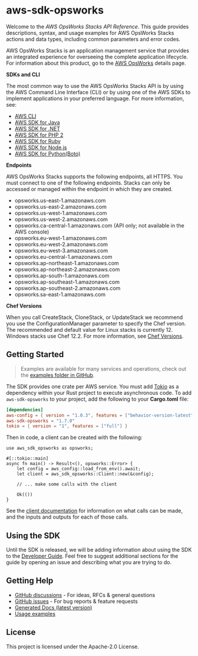 # aws-sdk-opsworks

Welcome to the _AWS OpsWorks Stacks API Reference_. This guide provides descriptions, syntax, and usage examples for AWS OpsWorks Stacks actions and data types, including common parameters and error codes.

AWS OpsWorks Stacks is an application management service that provides an integrated experience for overseeing the complete application lifecycle. For information about this product, go to the [AWS OpsWorks](http://aws.amazon.com/opsworks/) details page.

__SDKs and CLI__

The most common way to use the AWS OpsWorks Stacks API is by using the AWS Command Line Interface (CLI) or by using one of the AWS SDKs to implement applications in your preferred language. For more information, see:
  - [AWS CLI](https://docs.aws.amazon.com/cli/latest/userguide/cli-chap-welcome.html)
  - [AWS SDK for Java](https://docs.aws.amazon.com/AWSJavaSDK/latest/javadoc/com/amazonaws/services/opsworks/AWSOpsWorksClient.html)
  - [AWS SDK for .NET](https://docs.aws.amazon.com/sdkfornet/latest/apidocs/html/N_Amazon_OpsWorks.htm)
  - [AWS SDK for PHP 2](https://docs.aws.amazon.com/aws-sdk-php-2/latest/class-Aws.OpsWorks.OpsWorksClient.html)
  - [AWS SDK for Ruby](http://docs.aws.amazon.com/sdkforruby/api/)
  - [AWS SDK for Node.js](http://aws.amazon.com/documentation/sdkforjavascript/)
  - [AWS SDK for Python(Boto)](http://docs.pythonboto.org/en/latest/ref/opsworks.html)

__Endpoints__

AWS OpsWorks Stacks supports the following endpoints, all HTTPS. You must connect to one of the following endpoints. Stacks can only be accessed or managed within the endpoint in which they are created.
  - opsworks.us-east-1.amazonaws.com
  - opsworks.us-east-2.amazonaws.com
  - opsworks.us-west-1.amazonaws.com
  - opsworks.us-west-2.amazonaws.com
  - opsworks.ca-central-1.amazonaws.com (API only; not available in the AWS console)
  - opsworks.eu-west-1.amazonaws.com
  - opsworks.eu-west-2.amazonaws.com
  - opsworks.eu-west-3.amazonaws.com
  - opsworks.eu-central-1.amazonaws.com
  - opsworks.ap-northeast-1.amazonaws.com
  - opsworks.ap-northeast-2.amazonaws.com
  - opsworks.ap-south-1.amazonaws.com
  - opsworks.ap-southeast-1.amazonaws.com
  - opsworks.ap-southeast-2.amazonaws.com
  - opsworks.sa-east-1.amazonaws.com

__Chef Versions__

When you call CreateStack, CloneStack, or UpdateStack we recommend you use the ConfigurationManager parameter to specify the Chef version. The recommended and default value for Linux stacks is currently 12. Windows stacks use Chef 12.2. For more information, see [Chef Versions](https://docs.aws.amazon.com/opsworks/latest/userguide/workingcookbook-chef11.html).

## Getting Started

> Examples are available for many services and operations, check out the
> [examples folder in GitHub](https://github.com/awslabs/aws-sdk-rust/tree/main/examples).

The SDK provides one crate per AWS service. You must add [Tokio](https://crates.io/crates/tokio)
as a dependency within your Rust project to execute asynchronous code. To add `aws-sdk-opsworks` to
your project, add the following to your **Cargo.toml** file:

```toml
[dependencies]
aws-config = { version = "1.0.3", features = ["behavior-version-latest"] }
aws-sdk-opsworks = "1.7.0"
tokio = { version = "1", features = ["full"] }
```

Then in code, a client can be created with the following:

```rust,no_run
use aws_sdk_opsworks as opsworks;

#[::tokio::main]
async fn main() -> Result<(), opsworks::Error> {
    let config = aws_config::load_from_env().await;
    let client = aws_sdk_opsworks::Client::new(&config);

    // ... make some calls with the client

    Ok(())
}
```

See the [client documentation](https://docs.rs/aws-sdk-opsworks/latest/aws_sdk_opsworks/client/struct.Client.html)
for information on what calls can be made, and the inputs and outputs for each of those calls.

## Using the SDK

Until the SDK is released, we will be adding information about using the SDK to the
[Developer Guide](https://docs.aws.amazon.com/sdk-for-rust/latest/dg/welcome.html). Feel free to suggest
additional sections for the guide by opening an issue and describing what you are trying to do.

## Getting Help

* [GitHub discussions](https://github.com/awslabs/aws-sdk-rust/discussions) - For ideas, RFCs & general questions
* [GitHub issues](https://github.com/awslabs/aws-sdk-rust/issues/new/choose) - For bug reports & feature requests
* [Generated Docs (latest version)](https://awslabs.github.io/aws-sdk-rust/)
* [Usage examples](https://github.com/awslabs/aws-sdk-rust/tree/main/examples)

## License

This project is licensed under the Apache-2.0 License.

